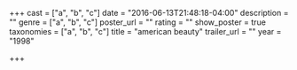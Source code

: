 +++
cast = ["a", "b", "c"]
date = "2016-06-13T21:48:18-04:00"
description = ""
genre = ["a", "b", "c"]
poster_url = ""
rating = ""
show_poster = true
taxonomies = ["a", "b", "c"]
title = "american beauty"
trailer_url = ""
year = "1998"

+++

